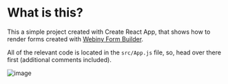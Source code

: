 # What is this?

This a simple project created with Create React App, that shows how to render forms created with [Webiny Form Builder](https://docs.webiny.com/docs/webiny-apps/form-builder/introduction).

All of the relevant code is located in the `src/App.js` file, so, head over there first (additional comments included).

![image](https://user-images.githubusercontent.com/5121148/82044084-f9efb900-96ac-11ea-81cc-ed794f20ac63.png)

